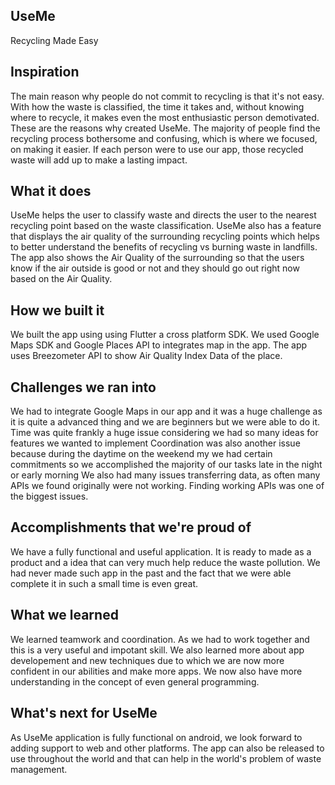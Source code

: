 ## UseMe

Recycling Made Easy

## Inspiration

The main reason why people do not commit to recycling is that it's not easy. With how the waste is classified, the time it takes and, without knowing where to recycle, it makes even the most enthusiastic person demotivated. These are the reasons why created UseMe. The majority of people find the recycling process bothersome and confusing, which is where we focused, on making it easier. If each person were to use our app, those recycled waste will add up to make a lasting impact.

## What it does

UseMe helps the user to classify waste and directs the user to the nearest recycling point based on the waste classification. UseMe also has a feature that displays the air quality of the surrounding recycling points which helps to better understand the benefits of recycling vs burning waste in landfills. The app also shows the Air Quality of the surrounding so that the users know if the air outside is good or not and they should go out right now based on the Air Quality.

## How we built it

We built the app using using Flutter a cross platform SDK. We used Google Maps SDK and Google Places API to integrates map in the app. The app uses Breezometer API to show Air Quality Index Data of the place.

## Challenges we ran into

We had to integrate Google Maps in our app and it was a huge challenge as it is quite a advanced thing and we are beginners but we were able to do it.
Time was quite frankly a huge issue considering we had so many ideas for features we wanted to implement
Coordination was also another issue because during the daytime on the weekend my we had certain commitments so we accomplished the majority of our tasks late in the night or early morning
We also had many issues transferring data, as often many APIs we found originally were not working. Finding working APIs was one of the biggest issues.

## Accomplishments that we're proud of

We have a fully functional and useful application. It is ready to made as a product and a idea that can very much help reduce the waste pollution. We had never made such app in the past and the fact that we were able complete it in such a small time is even great.

## What we learned

We learned teamwork and coordination. As we had to work together and this is a very useful and impotant skill.
We also learned more about app developement and new techniques due to which we are now more confident in our abilities and make more apps. We now also have more understanding in the concept of even general programming.

## What's next for UseMe

As UseMe application is fully functional on android, we look forward to adding support to web and other platforms. The app can also be released to use throughout the world and that can help in the world's problem of waste management.
